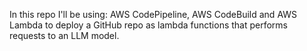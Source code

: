 In this repo I'll be using: AWS CodePipeline, AWS CodeBuild and AWS Lambda to deploy a GitHub repo as lambda functions that performs requests to an LLM model.
